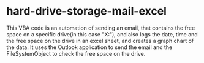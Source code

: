 # hard-drive-storage-mail-excel
This VBA code is an automation of sending an email, that contains the free space on a specific drive(in this case "X:"), and also logs the date, time and the free space on the drive in an excel sheet, and creates a graph chart of the data. It uses the Outlook application to send the email and the FileSystemObject to check the free space on the drive.
